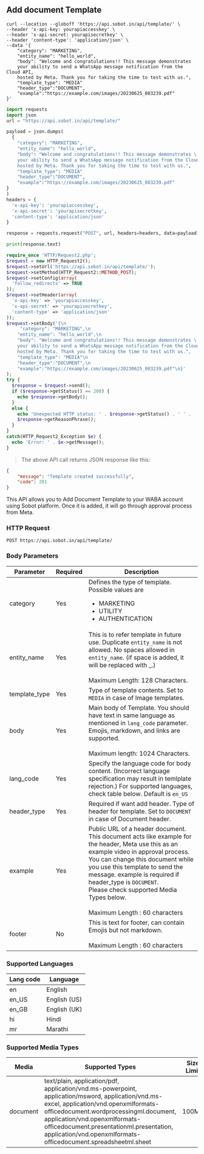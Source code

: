 ## Add document Template
```shell
curl --location --globoff 'https://api.sobot.in/api/template/' \
--header 'x-api-key: yourapiaccesskey' \
--header 'x-api-secret: yourapisecretkey' \
--header 'content-type': 'application/json' \
--data '{
    "category": "MARKETING",
    "entity_name": "hello_world",
    "body": "Welcome and congratulations!! This message demonstrates 
    your ability to send a WhatsApp message notification from the Cloud API, 
    hosted by Meta. Thank you for taking the time to test with us.",
    "template_type": "MEDIA"
    "header_type":"DOCUMENT",
    "example":"https://example.com/images/20230625_003239.pdf"
}'
```

```python
import requests
import json
url = "https://api.sobot.in/api/template/"

payload = json.dumps(
  {
    "category": "MARKETING",
    "entity_name": "hello_world",
    "body": "Welcome and congratulations!! This message demonstrates \
    your ability to send a WhatsApp message notification from the Cloud API, \
    hosted by Meta. Thank you for taking the time to test with us.",
    "template_type": "MEDIA"
    "header_type":"DOCUMENT",
    "example":"https://example.com/images/20230625_003239.pdf"
}
)
headers = {
  'x-api-key': 'yourapiaccesskey',
  'x-api-secret': 'yourapisecretkey',
  'content-type': 'application/json'
}

response = requests.request("POST", url, headers=headers, data=payload)

print(response.text)
```

```php
require_once 'HTTP/Request2.php';
$request = new HTTP_Request2();
$request->setUrl('https://api.sobot.in/api/template/');
$request->setMethod(HTTP_Request2::METHOD_POST);
$request->setConfig(array(
  'follow_redirects' => TRUE
));
$request->setHeader(array(
  'x-api-key' => 'yourapiaccesskey',
  'x-api-secret' => 'yourapisecretkey',
  'content-type' => 'application/json'
));
$request->setBody('{\n
     "category": "MARKETING",\n
    "entity_name": "hello_world",\n
    "body": "Welcome and congratulations!! This message demonstrates \
    your ability to send a WhatsApp message notification from the Cloud API, \
    hosted by Meta. Thank you for taking the time to test with us.",
    "template_type": "MEDIA"\n
    "header_type":"DOCUMENT",\n
    "example":"https://example.com/images/20230625_003239.pdf"\n}'
);
try {
  $response = $request->send();
  if ($response->getStatus() == 200) {
    echo $response->getBody();
  }
  else {
    echo 'Unexpected HTTP status: ' . $response->getStatus() . ' ' .
    $response->getReasonPhrase();
  }
}
catch(HTTP_Request2_Exception $e) {
  echo 'Error: ' . $e->getMessage();
}

```

> The above API call returns JSON response like this:

```json
{
    "message": "Template created successfully",
    "code": 201
}
```
This API allows you to Add Document Template to your WABA account using Sobot platform. Once it is added, it will go through approval process from Meta.

### HTTP Request

`POST https://api.sobot.in/api/template/`

### Body Parameters

Parameter | Required | Description |
--------- | ------- | ----------- | 
category | Yes | Defines the type of template. Possible values are <ul><li> MARKETING </li><li>UTILITY</li><li>AUTHENTICATION</li></ul> | 
entity_name | Yes | This is to refer template in future use. Duplicate ```entity_name``` is not allowed. No spaces allowed in ```entity_name```. (if space is added, it will be replaced with _.) <br/> <br/> Maximum Length: 128 Characters. |
template_type | Yes | Type of template contents. Set to ```MEDIA``` in case of Image templates. |
body | Yes | Main body of Template. You should have text in same language as mentioned in ```lang_code``` parameter. Emojis, markdown, and links are supported. <br/> <br/> Maximum length: 1024 Characters. |
lang_code | Yes | Specify the language code for body content. (Incorrect language specification may result in temlplate rejection.) For supported languages, check table below. Default is ```en_US``` |
header_type | Yes | Required if want add header. Type of header for template. Set to ```DOCUMENT``` in case of Document header. |
example | Yes |  Public URL of a header document. This document acts like example for the header, Meta use this as an example video in approval process. You can change this document while you use this template to send the message. example is required if header_type is ```DOCUMENT```. <br/>Please check supported Media Types below. <br/> <br/> Maximum Length : 60 characters |
footer | No | This is text for footer, can contain Emojis but not markdown. <br/> <br/> Maximum Length : 60 characters |

### Supported Languages 
Lang code | Language |
----------|----------|
en | English |
en_US | English (US) |
en_GB | English (UK) |
hi | Hindi |
mr | Marathi |

### Supported Media Types
| Media     | Supported Types| Size Limit                                       |
|-----------|----------------|-----------|
| document | text/plain, application/pdf, application/vnd.ms-powerpoint, application/msword, application/vnd.ms-excel, application/vnd.openxmlformats-officedocument.wordprocessingml.document, application/vnd.openxmlformats-officedocument.presentationml.presentation, application/vnd.openxmlformats-officedocument.spreadsheetml.sheet | 100MB |

